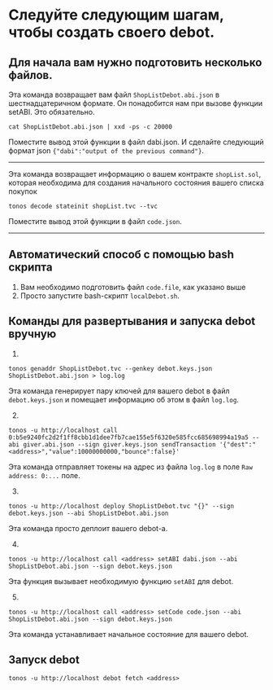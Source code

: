 # Cледуйте следующим шагам, чтобы создать своего debot.

##  Для начала вам нужно подготовить несколько файлов.
Эта команда возвращает вам файл `ShopListDebot.abi.json` в шестнадцатеричном формате. Он понадобится нам при вызове функции setABI. Это обязательно.
```shell 
cat ShopListDebot.abi.json | xxd -ps -c 20000
``` 
Поместите вывод этой функции в файл dabi.json. И сделайте следующий формат json `{"dabi":"output of the previous command"}`.

---  
Эта команда возвращает информацию о вашем контракте `shopList.sol`, которая необходима для создания начального состояния вашего списка покупок
```shell 
tonos decode stateinit shopList.tvc --tvc
```  
Поместите вывод этой функции в файл `code.json`.
  
---  
## Автоматический способ с помощью bash  скрипта
1. Вам необходимо подготовить файл `code.file`, как указано выше
2. Просто запустите bash-скрипт `localDebot.sh`.

## Команды для развертывания и запуска debot вручную
1.
```  
tonos genaddr ShopListDebot.tvc --genkey debot.keys.json ShopListDebot.abi.json > log.log  
``` 
Эта команда генерирует пару ключей для вашего debot в файл `debot.keys.json` и помещает информацию об этом в файл `log.log`.

2.
```  
tonos -u http://localhost call 0:b5e9240fc2d2f1ff8cbb1d1dee7fb7cae155e5f6320e585fcc685698994a19a5 --abi giver.abi.json --sign giver.keys.json sendTransaction '{"dest":"<address>","value":10000000000,"bounce":false}'  
``` 
Эта команда отправляет токены на адрес из файла `log.log` в поле `Raw address: 0:...` поле.

3.
```  
tonos -u http://localhost deploy ShopListDebot.tvc "{}" --sign debot.keys.json --abi ShopListDebot.abi.json  
```  
Эта команда просто деплоит вашего debot-а.

4.
```  
tonos -u http://localhost call <address> setABI dabi.json --abi ShopListDebot.abi.json --sign debot.keys.json  
```  
Эта функция вызывает необходимую функцию `setABI` для debot.

5.
```  
tonos -u http://localhost call <address> setCode code.json --abi ShopListDebot.abi.json --sign debot.keys.json  
```  
Эта команда устанавливает начальное состояние для вашего debot.

## Запуск debot
```  
tonos -u http://localhost debot fetch <address>  
```